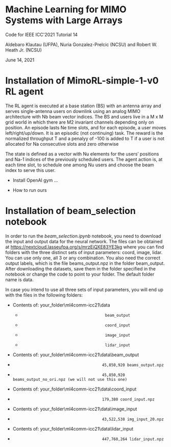# Machine Learning for MIMO Systems with Large Arrays

Code for IEEE ICC'2021 Tutorial 14 

Aldebaro Klautau (UFPA), Nuria Gonzalez-Prelcic (NCSU) and Robert W. Heath Jr. (NCSU)

June 14, 2021

# Installation of MimoRL-simple-1-v0 RL agent

The RL agent is executed at a base station (BS) with an antenna array and serves single-antenna users on downlink using an analog MIMO architecture with Nb beam vector indices. The BS and users live in a M x M grid world in which there are M2 invariant channels depending only on position. An episode lasts Ne time slots, and for each episode, a user moves left/right/up/down. It is an episodic (not continuing) task. The reward is the normalized throughput T and a penalyy of -100 is added to T if a user is not allocated for Na consecutive slots and zero otherwise


The state is defined as a vector with Nu elements for the users’ positions and Na-1 indices of the previously scheduled users.
The agent action is, at each time slot, to schedule one among Nu users and choose the beam index to serve this user.

- Install OpenAI gym ...

- How to run ours

# Installation of beam_selection notebook

In order to run the *beam_selection.ipynb* notebook, you need to download the input and output data for the neural network.
The files can be obtained at https://nextcloud.lasseufpa.org/s/mrzEiQXE83YE3kg
where you can find folders with the three distinct sets of input parameters: coord, image, lidar. You can use only one, all 3 or any combination.
You also need the correct output labels, which is the file beams_output.npz in the folder beam_output.
After downloading the datasets, save them in the folder specified in the notebook or change the code to point to your folder. The default folder name is data.

In case you intend to use all three sets of input parameters, you will end up with the files in the following folders:
* Contents of: your_folder\ml4comm-icc21\data
  *                                          beam_output
  *                                          coord_input
  *                                          image_input
  *                                          lidar_input
* Contents of: your_folder\ml4comm-icc21\data\beam_output
 *                                            45,850,920 beams_output.npz  
 *                                            45,850,920 beams_output_no_ori.npz (we will not use this one)
* Contents of: your_folder\ml4comm-icc21\data\coord_input
 *                                            179,380 coord_input.npz
* Contents of: your_folder\ml4comm-icc21\data\image_input
 *                                            43,522,538 img_input_20.npz
* Contents of: your_folder\ml4comm-icc21\data\lidar_input
 *                                            447,760,264 lidar_input.npz
